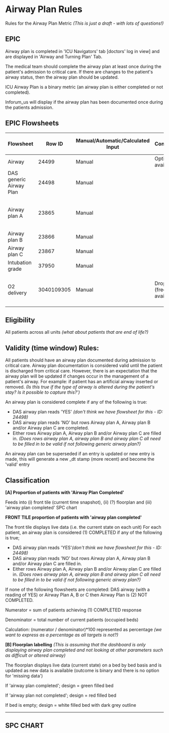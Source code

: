 # Airway Plan Rules 
Rules for the Airway Plan Metric *(This is just a draft - with lots of questions!)*

## EPIC
Airway plan is completed in 'ICU Navigators' tab [doctors' log in view] and are displayed in 'Airway and Turning Plan' Tab.

The medical team should complete the airway plan at least once during the patient's admission to critical care.  If there are changes to the patient's airway status, then the airway plan should be updated.

ICU Airway Plan is a binary metric (an airway plan is either completed or not completed).

Inforum_us will display if the airway plan has been documented once during the patients admission.

## EPIC Flowsheets

 | Flowsheet | Row ID | Manual/Automatic/Calculated Input | Comments | Expected documentation frequency|
 |-|-|-|-|-|
|Airway| 24499| Manual| Options available| |
| DAS generic Airway Plan | 24498 | Manual| | At least once an admission|
| Airway plan A | 23865 | Manual ||Once an admission (if DAS airway plan parameter is no)|
| Airway plan B| 23866|Manual| | |
| Airway plan C | 23867|Manual | | |
|Intubation grade| 37950| Manual | | |
|O2 delivery|3040109305|Manual| Drop down (free text available)| Hourly (varies depending on patient's clinical condition)|


## Eligibility
All patients across all units *(what about patients that are end of life?)*

## Validity (time window) Rules: 

All patients should have an airway plan documented during admission to critical care. Airway plan documentation is considered valid until the patient is discharged from critical care.  However, there is an expectation that the airway plan will be updated if changes occur in the management of a patient's airway. For example: if patient has an artificial airway inserted or removed. *(Is this true if the type of airway is altered during the patient's stay? Is it possible to capture this?')* 

An airway plan is considered complete if any of the following is true:
 - DAS airway plan reads 'YES' *(don't think we have flowsheet for this - ID: 24498)*
 - DAS airway plan reads 'NO' but rows Airway plan A, Airway plan B and/or Airway plan C are completed. 
 - Either rows Airway plan A, Airway plan B and/or Airway plan C are filled in.
   *(Does rows airway plan A, airway plan B and airway plan C all need to be filled in to be valid if not following generic airway plan?)*
   
An airway plan can be superseded if an entry is updated or new entry is made, this will generate a new _dt stamp (more recent) and become the 'valid' entry

## Classification

**[A] Proportion of patients with 'Airway Plan Completed'**

Feeds into (i) front tile (current time snapshot), (ii) (?) floorplan and (iii) 'airway plan completed' SPC chart

**FRONT TILE proportion of patients with 'airway plan completed'**

The front tile displays live data (i.e. the current state on each unit)
For each patient, an airway plan is considered (1) COMPLETED if any of the following is true;

 - DAS airway plan reads 'YES'*(don't think we have flowsheet for this - ID: 24498)*
 - DAS airway plan reads 'NO' but rows Airway plan A, Airway plan B and/or Airway plan C are filled in.
 - Either rows Airway plan A, Airway plan B and/or Airway plan C are filled in.
   *(Does rows airway plan A, airway plan B and airway plan C all need to be filled in to be valid if not following generic airway plan?)*

If none of the following flowsheets are completed: DAS airway (with a reading of YES) or Airway Plan A, B or C then Airway Plan is (2) NOT COMPLETED.

Numerator = sum of patients achieving (1) COMPLETED response

Denominator = total number of current patients (occupied beds)

Calculation: (numerator / denominator)*100 represented as percentage *(we want to express as a percentage as all targets is not?)*

**[B] Floorplan labelling** *(This is assuming that the dashboard is only displaying airway plan completed and not looking at other parameters such as difficult or altered airway)*

The floorplan displays live data (current state) on a bed by bed basis and is updated as new data is available (outcome is binary and there is no option for 'missing data')

If 'airway plan completed'; design = green filled bed

If 'airway plan not completed'; design = red filled bed

If bed is empty; design = white filled bed with dark grey outline

---
## SPC CHART








